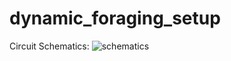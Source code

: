 # dynamic_foraging_setup

Circuit Schematics:
![schematics](https://github.com/PeihengLu/dynamic_foraging_setup/assets/59673259/d6acd3dd-36f4-4030-9722-dcaeab385a12)
